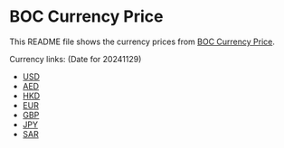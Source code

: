 # BOC Currency Price

This README file shows the currency prices from [BOC Currency Price](https://www.boc.cn/sourcedb/whpj/).

Currency links: (Date for 20241129)

- [USD](https://bocurrencyprice.techina.science/BOC_CURRENCY_PRICE/USD/20241129.json)
- [AED](https://bocurrencyprice.techina.science/BOC_CURRENCY_PRICE/AED/20241129.json)
- [HKD](https://bocurrencyprice.techina.science/BOC_CURRENCY_PRICE/HKD/20241129.json)
- [EUR](https://bocurrencyprice.techina.science/BOC_CURRENCY_PRICE/EUR/20241129.json)
- [GBP](https://bocurrencyprice.techina.science/BOC_CURRENCY_PRICE/GBP/20241129.json)
- [JPY](https://bocurrencyprice.techina.science/BOC_CURRENCY_PRICE/JPY/20241129.json)
- [SAR](https://bocurrencyprice.techina.science/BOC_CURRENCY_PRICE/SAR/20241129.json)
